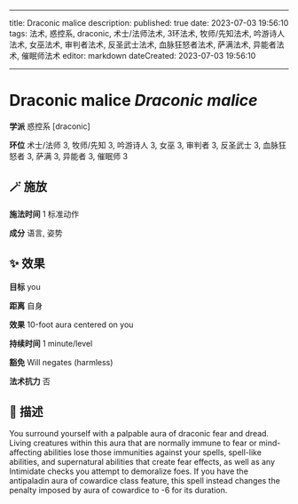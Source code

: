 
---
title: Draconic malice
description: 
published: true
date: 2023-07-03 19:56:10
tags: 法术, 惑控系, draconic, 术士/法师法术, 3环法术, 牧师/先知法术, 吟游诗人法术, 女巫法术, 审判者法术, 反圣武士法术, 血脉狂怒者法术, 萨满法术, 异能者法术, 催眠师法术
editor: markdown
dateCreated: 2023-07-03 19:56:10

---

# **Draconic malice** *Draconic malice*

**学派** 惑控系 \[draconic\] 

**环位** 术士/法师 3, 牧师/先知 3, 吟游诗人 3, 女巫 3, 审判者 3, 反圣武士 3, 血脉狂怒者 3, 萨满 3, 异能者 3, 催眠师 3

## 🪄 施放

**施法时间** 1 标准动作

**成分** 语言, 姿势

## ✨ 效果 

**目标** you 

**距离** 自身 

**效果** 10-foot aura centered on you 

**持续时间** 1 minute/level 

**豁免** Will negates (harmless)

**法术抗力** 否

## 📖 描述

You surround yourself with a palpable aura of draconic fear and dread. Living creatures within this aura that are normally immune to fear or mind-affecting abilities lose those immunities against your spells, spell-like abilities, and supernatural abilities that create fear effects, as well as any Intimidate checks you attempt to demoralize foes.  If you have the antipaladin aura of cowardice class feature, this spell instead changes the penalty imposed by aura of cowardice to -6 for its duration.
    